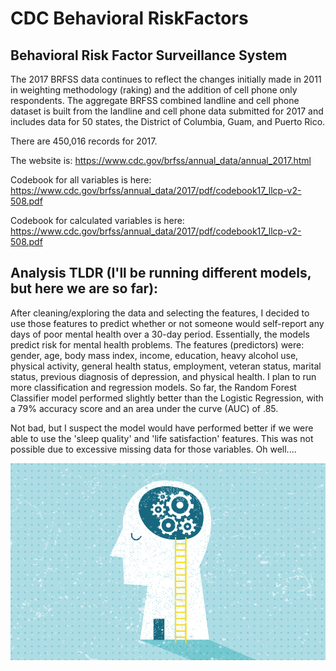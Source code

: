 # CDC Behavioral RiskFactors
## Behavioral Risk Factor Surveillance System

The 2017 BRFSS data continues to reflect the changes initially made in 2011 in weighting methodology (raking) and the addition of cell phone only respondents. The aggregate BRFSS combined landline and cell phone dataset is built from the landline and cell phone data submitted for 2017 and includes data for 50 states, the District of Columbia, Guam, and Puerto Rico.

There are 450,016 records for 2017.

The website is: https://www.cdc.gov/brfss/annual_data/annual_2017.html

Codebook for all variables is here: https://www.cdc.gov/brfss/annual_data/2017/pdf/codebook17_llcp-v2-508.pdf

Codebook for calculated variables is here: https://www.cdc.gov/brfss/annual_data/2017/pdf/codebook17_llcp-v2-508.pdf

## Analysis TLDR (I'll be running different models, but here we are so far): 
After cleaning/exploring the data and selecting the features, I decided to use those features to predict whether or not someone would self-report any days of poor mental health over a 30-day period. Essentially, the models predict risk for mental health problems. The features (predictors) were: gender, age, body mass index, income, education, heavy alcohol use, physical activity, general health status, employment, veteran status, marital status, previous diagnosis of depression, and physical health. I plan to run more classification and regression models. So far, the Random Forest Classifier model performed slightly better than the Logistic Regression, with a 79% accuracy score and an area under the curve (AUC) of .85.

Not bad, but I suspect the model would have performed better if we were able to use the 'sleep quality' and 'life satisfaction' features. This was not possible due to excessive missing data for those variables. Oh well....

![Mental Health](behavioral-health-vs-mental-health.png)

